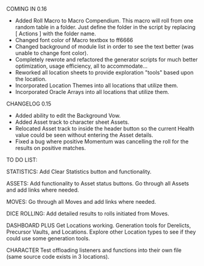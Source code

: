 COMING IN 0.16
- Added Roll Macro to Macro Compendium. This macro will roll from one random table in a folder. Just define the folder in the script by replacing [ Actions ] with the folder name.
- Changed font color of Macro textbox to ff6666
- Changed background of module list in order to see the text better (was unable to change font color).
- Completely rewrote and refactored the generator scripts for much better optimization, usage efficiency, all to accommodate...
- Reworked all location sheets to provide exploration "tools" based upon the location.
- Incorporated Location Themes into all locations that utilize them.
- Incorporated Oracle Arrays into all locations that utilize them.


CHANGELOG 0.15
- Added ability to edit the Background Vow.
- Added Asset track to character sheet Assets.
- Relocated Asset track to inside the header button so the current Health value could be seen without entering the Asset details.
- Fixed a bug where positive Momentum was cancelling the roll for the results on positive matches.

TO DO LIST:

STATISTICS:
Add Clear Statistics button and functionality.

ASSETS:
Add functionality to Asset status buttons.
Go through all Assets and add links where needed.

MOVES: Go through all Moves and add links where needed.

DICE ROLLING:
Add detailed results to rolls initiated from Moves.

DASHBOARD PLUS
Get Locations working.
Generation tools for Derelicts, Precursor Vaults, and Locations.
Explore other Location types to see if they could use some generation tools.

CHARACTER
Test offloading listeners and functions into their own file (same source code exists in 3 locations).
